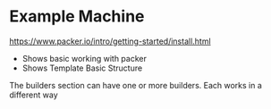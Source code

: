 # Example Machine

https://www.packer.io/intro/getting-started/install.html

* Shows basic working with packer
* Shows Template Basic Structure

The builders section can have one or more builders. Each works in a
different way  
